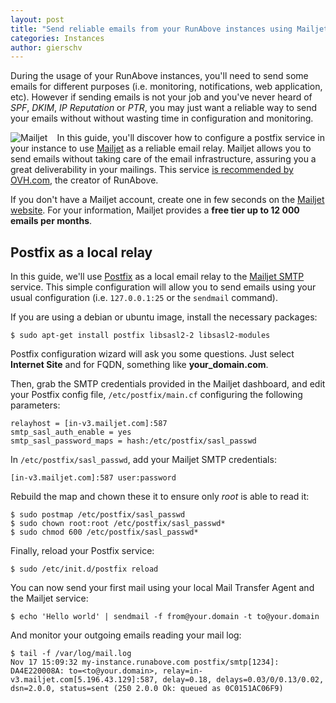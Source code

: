 ```yaml
---
layout: post
title: "Send reliable emails from your RunAbove instances using Mailjet"
categories: Instances
author: gierschv
---
```


During the usage of your RunAbove instances, you'll need to send some emails
for different purposes (i.e. monitoring, notifications, web application, etc).
However if sending emails is not your job and you've never heard of *SPF*,
*DKIM*, *IP Reputation* or *PTR*, you may just want a reliable way to send
your emails without without wasting time in configuration and monitoring.

<div style="float:left; margin-right: 15px;">
    <img src="/kb/images/2014-11-17-send-reliable-emails-from-your-runabove-instance-with-mailjet/mailjet.png" alt="Mailjet" />
</div>

In this guide, you'll discover how to configure a postfix service in your
instance to use [Mailjet](https://mailjet.com) as a reliable email relay.
Mailjet allows you to send emails without taking care of the email
infrastructure, assuring you a great deliverability in your mailings. This
service
[is recommended by OVH.com](http://blog.mailjet.com/post/47188898598/partnership-ovh-com-recommends-mailjet-for-email), the creator of RunAbove.

If you don't have a Mailjet account, create one in few seconds on the
[Mailjet website](https://mailjet.com).
For your information, Mailjet provides a **free tier up to 12 000 emails per
months**.

## Postfix as a local relay

In this guide, we'll use [Postfix](http://www.postfix.org/) as a local email
relay to the
[Mailjet SMTP](https://www.mailjet.com/support/how-can-i-configure-my-smtp-parameters,2.htm)
service. This simple configuration will allow you to send emails using your
usual configuration (i.e. ```127.0.0.1:25``` or the ```sendmail``` command).

If you are using a debian or ubuntu image, install the necessary packages:

    $ sudo apt-get install postfix libsasl2-2 libsasl2-modules

Postfix configuration wizard will ask you some questions. Just select
**Internet Site** and for FQDN, something like **your_domain.com**.

Then, grab the SMTP credentials provided in the Mailjet dashboard, and edit your
Postfix config file, ```/etc/postfix/main.cf``` configuring the following
parameters:

    relayhost = [in-v3.mailjet.com]:587
    smtp_sasl_auth_enable = yes
    smtp_sasl_password_maps = hash:/etc/postfix/sasl_passwd

In ```/etc/postfix/sasl_passwd```, add your Mailjet SMTP credentials:

    [in-v3.mailjet.com]:587 user:password

Rebuild the map and chown these it to ensure only *root* is able to read it:

    $ sudo postmap /etc/postfix/sasl_passwd
    $ sudo chown root:root /etc/postfix/sasl_passwd*
    $ sudo chmod 600 /etc/postfix/sasl_passwd*

Finally, reload your Postfix service:

    $ sudo /etc/init.d/postfix reload

You can now send your first mail using your local Mail Transfer Agent and the
Mailjet service:

    $ echo 'Hello world' | sendmail -f from@your.domain -t to@your.domain

And monitor your outgoing emails reading your mail log:

    $ tail -f /var/log/mail.log
    Nov 17 15:09:32 my-instance.runabove.com postfix/smtp[1234]: DA4E220008A: to=<to@your.domain>, relay=in-v3.mailjet.com[5.196.43.129]:587, delay=0.18, delays=0.03/0/0.13/0.02, dsn=2.0.0, status=sent (250 2.0.0 Ok: queued as 0C0151AC06F9)